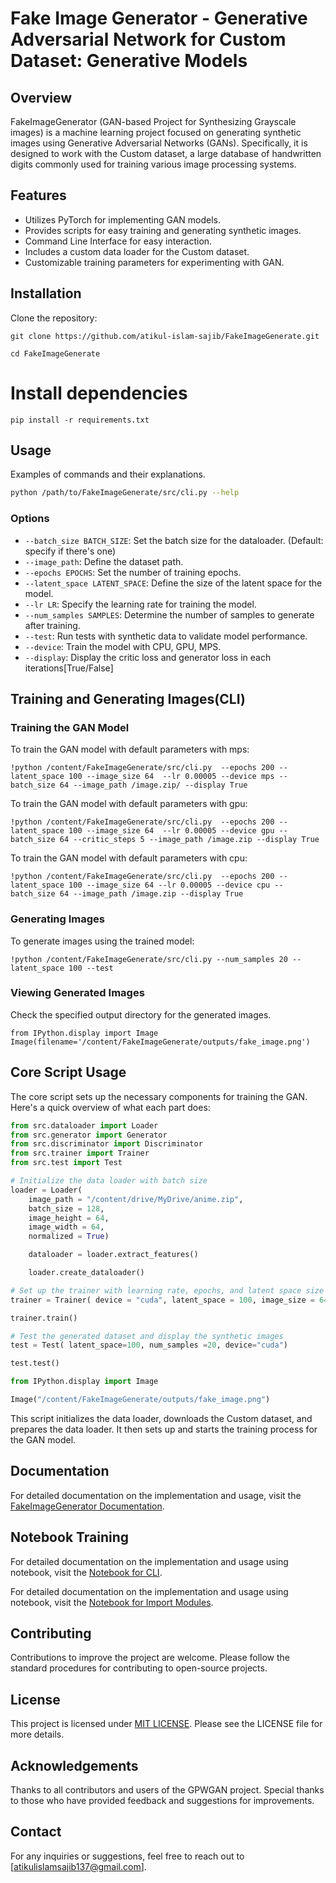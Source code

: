 # Fake Image Generator - Generative Adversarial Network for Custom Dataset: Generative Models

## Overview

FakeImageGenerator (GAN-based Project for Synthesizing Grayscale images) is a machine learning project focused on generating synthetic images using Generative Adversarial Networks (GANs). Specifically, it is designed to work with the Custom dataset, a large database of handwritten digits commonly used for training various image processing systems.

## Features

- Utilizes PyTorch for implementing GAN models.
- Provides scripts for easy training and generating synthetic images.
- Command Line Interface for easy interaction.
- Includes a custom data loader for the Custom dataset.
- Customizable training parameters for experimenting with GAN.

## Installation

Clone the repository:

```
git clone https://github.com/atikul-islam-sajib/FakeImageGenerate.git

cd FakeImageGenerate
```

# Install dependencies

```
pip install -r requirements.txt
```

## Usage

Examples of commands and their explanations.

```bash
python /path/to/FakeImageGenerate/src/cli.py --help
```

### Options

- `--batch_size BATCH_SIZE`: Set the batch size for the dataloader. (Default: specify if there's one)
- `--image_path`: Define the dataset path.
- `--epochs EPOCHS`: Set the number of training epochs.
- `--latent_space LATENT_SPACE`: Define the size of the latent space for the model.
- `--lr LR`: Specify the learning rate for training the model.
- `--num_samples SAMPLES`: Determine the number of samples to generate after training.
- `--test`: Run tests with synthetic data to validate model performance.
- `--device`: Train the model with CPU, GPU, MPS.
- `--display`: Display the critic loss and generator loss in each iterations[True/False]

## Training and Generating Images(CLI)

### Training the GAN Model

To train the GAN model with default parameters with mps:

```
!python /content/FakeImageGenerate/src/cli.py  --epochs 200 --latent_space 100 --image_size 64  --lr 0.00005 --device mps --batch_size 64 --image_path /image.zip/ --display True
```

To train the GAN model with default parameters with gpu:

```
!python /content/FakeImageGenerate/src/cli.py  --epochs 200 --latent_space 100 --image_size 64  --lr 0.00005 --device gpu --batch_size 64 --critic_steps 5 --image_path /image.zip --display True
```

To train the GAN model with default parameters with cpu:

```
!python /content/FakeImageGenerate/src/cli.py  --epochs 200 --latent_space 100 --image_size 64 --lr 0.00005 --device cpu --batch_size 64 --image_path /image.zip --display True
```

### Generating Images

To generate images using the trained model:

```
!python /content/FakeImageGenerate/src/cli.py --num_samples 20 --latent_space 100 --test
```

### Viewing Generated Images

Check the specified output directory for the generated images.

```
from IPython.display import Image
Image(filename='/content/FakeImageGenerate/outputs/fake_image.png')
```

## Core Script Usage

The core script sets up the necessary components for training the GAN. Here's a quick overview of what each part does:

```python
from src.dataloader import Loader
from src.generator import Generator
from src.discriminator import Discriminator
from src.trainer import Trainer
from src.test import Test

# Initialize the data loader with batch size
loader = Loader(
    image_path = "/content/drive/MyDrive/anime.zip",
    batch_size = 128,
    image_height = 64,
    image_width = 64,
    normalized = True)

    dataloader = loader.extract_features()

    loader.create_dataloader()

# Set up the trainer with learning rate, epochs, and latent space size
trainer = Trainer( device = "cuda", latent_space = 100, image_size = 64, lr = 0.0002, epochs = 20, display = True)

trainer.train()

# Test the generated dataset and display the synthetic images
test = Test( latent_space=100, num_samples =20, device="cuda")

test.test()

from IPython.display import Image

Image("/content/FakeImageGenerate/outputs/fake_image.png")
```

This script initializes the data loader, downloads the Custom dataset, and prepares the data loader. It then sets up and starts the training process for the GAN model.

## Documentation

For detailed documentation on the implementation and usage, visit the [FakeImageGenerator Documentation](https://atikul-islam-sajib.github.io/GPWGAN-deploy/).

## Notebook Training

For detailed documentation on the implementation and usage using notebook, visit the [Notebook for CLI](./notebooks/ModelTrain_CLI.ipynb).

For detailed documentation on the implementation and usage using notebook, visit the [Notebook for Import Modules](./notebooks/ModelTrain_Import_Modules.ipynb).

## Contributing

Contributions to improve the project are welcome. Please follow the standard procedures for contributing to open-source projects.

## License

This project is licensed under [MIT LICENSE](./LICENSE). Please see the LICENSE file for more details.

## Acknowledgements

Thanks to all contributors and users of the GPWGAN project. Special thanks to those who have provided feedback and suggestions for improvements.

## Contact

For any inquiries or suggestions, feel free to reach out to [atikulislamsajib137@gmail.com].
